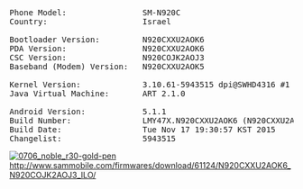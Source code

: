 <pre>
Phone Model:                SM-N920C
Country:                    Israel

Bootloader Version:         N920CXXU2AOK6
PDA Version:                N920CXXU2AOK6
CSC Version:                N920COJK2AOJ3
Baseband (Modem) Version:   N920CXXU2AOK5

Kernel Version:             3.10.61-5943515 dpi@SWHD4316 #1 64-bit
Java Virtual Machine:       ART 2.1.0

Android Version:            5.1.1
Build Number:               LMY47X.N920CXXU2AOK6 (N920CXXU2AOK6)
Build Date:                 Tue Nov 17 19:30:57 KST 2015
Changelist:                 5943515
</pre>

<a href="http://www.sammobile.com/firmwares/download/61124/N920CXXU2AOK6_N920COJK2AOJ3_ILO/" target="_blank"><img src="https://icompile.eladkarako.com/_uploads/2015/12/0706_noble_r30-gold-pen.jpg" alt="0706_noble_r30-gold-pen" rem-width="400" rem-height="400" class="size-full wp-image-3757" /> http://www.sammobile.com/firmwares/download/61124/N920CXXU2AOK6_N920COJK2AOJ3_ILO/</a>